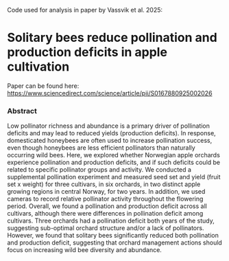 Code used for analysis in paper by Vassvik et al. 2025: 

# **Solitary bees reduce pollination and production deficits in apple cultivation** 

Paper can be found here: https://www.sciencedirect.com/science/article/pii/S0167880925002026

### Abstract

Low pollinator richness and abundance is a primary driver of pollination deficits and may lead to reduced yields (production deficits). In response, domesticated honeybees are often used to increase pollination success, even though honeybees are less efficient pollinators than naturally occurring wild bees. Here, we explored whether Norwegian apple orchards experience pollination and production deficits, and if such deficits could be related to specific pollinator groups and activity. We conducted a supplemental pollination experiment and measured seed set and yield (fruit set x weight) for three cultivars, in six orchards, in two distinct apple growing regions in central Norway, for two years. In addition, we used cameras to record relative pollinator activity throughout the flowering period. Overall, we found a pollination and production deficit across all cultivars, although there were differences in pollination deficit among cultivars. Three orchards had a pollination deficit both years of the study, suggesting sub-optimal orchard structure and/or a lack of pollinators. However, we found that solitary bees significantly reduced both pollination and production deficit, suggesting that orchard management actions should focus on increasing wild bee diversity and abundance.
